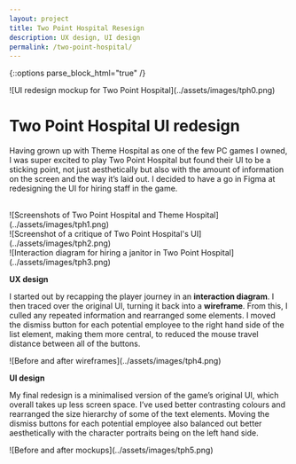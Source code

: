 ```yaml
---
layout: project
title: Two Point Hospital Resesign
description: UX design, UI design
permalink: /two-point-hospital/
---
```

{::options parse_block_html="true" /}

<div class="col-12 mb-5">
![UI redesign mockup for Two Point Hospital](../assets/images/tph0.png)
</div>

<div class="col-12 offset-sm-0 col-md-8 offset-md-2 col-lg-6 offset-lg-3 vertical-center tph">

# Two Point Hospital UI redesign

<div class="indent">

Having grown up with Theme Hospital as one of the few PC games I owned, I was super excited to play Two Point Hospital but found their UI to be a sticking point, not just aesthetically but also with the amount of information on the screen and the way it’s laid out. I decided to have a go in Figma at redesigning the UI for hiring staff in the game.

</div><br>

</div>

<div class="col-12 mt-3">
![Screenshots of Two Point Hospital and Theme Hospital](../assets/images/tph1.png)
</div>

<div class="col-12 mt-3">
![Screenshot of a critique of Two Point Hospital's UI](../assets/images/tph2.png)
</div>

<div class="col-12 mt-3 mb-5">
![Interaction diagram for hiring a janitor in Two Point Hospital](../assets/images/tph3.png)
</div>

<div class="col-12 offset-sm-0 col-md-8 offset-md-2 col-lg-6 offset-lg-3 vertical-center tph">

**UX design**<br>

<div class="indent">

I started out by recapping the player journey in an **interaction diagram**. I then traced over the original UI, turning it back into a **wireframe**. From this, I culled any repeated information and rearranged some elements. I moved the dismiss button for each potential employee to the right hand side of the list element, making them more central, to reduced the mouse travel distance between all of the buttons.

</div>

</div>

<div class="col-12 my-5">
![Before and after wireframes](../assets/images/tph4.png)
</div>

<div class="col-12 offset-sm-0 col-md-8 offset-md-2 col-lg-6 offset-lg-3 vertical-center tph">

**UI design**<br>

<div class="indent">

My final redesign is a minimalised version of the game’s original UI, which overall takes up less screen space. I’ve used better contrasting colours and rearranged the size hierarchy of some of the text elements. Moving the dismiss buttons for each potential employee also balanced out better aesthetically with the character portraits being on the left hand side.

</div>

</div>

<div class="col-12 mt-5">
![Before and after mockups](../assets/images/tph5.png)
</div>
